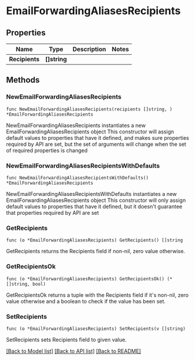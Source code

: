 # EmailForwardingAliasesRecipients

## Properties

Name | Type | Description | Notes
------------ | ------------- | ------------- | -------------
**Recipients** | **[]string** |  | 

## Methods

### NewEmailForwardingAliasesRecipients

`func NewEmailForwardingAliasesRecipients(recipients []string, ) *EmailForwardingAliasesRecipients`

NewEmailForwardingAliasesRecipients instantiates a new EmailForwardingAliasesRecipients object
This constructor will assign default values to properties that have it defined,
and makes sure properties required by API are set, but the set of arguments
will change when the set of required properties is changed

### NewEmailForwardingAliasesRecipientsWithDefaults

`func NewEmailForwardingAliasesRecipientsWithDefaults() *EmailForwardingAliasesRecipients`

NewEmailForwardingAliasesRecipientsWithDefaults instantiates a new EmailForwardingAliasesRecipients object
This constructor will only assign default values to properties that have it defined,
but it doesn't guarantee that properties required by API are set

### GetRecipients

`func (o *EmailForwardingAliasesRecipients) GetRecipients() []string`

GetRecipients returns the Recipients field if non-nil, zero value otherwise.

### GetRecipientsOk

`func (o *EmailForwardingAliasesRecipients) GetRecipientsOk() (*[]string, bool)`

GetRecipientsOk returns a tuple with the Recipients field if it's non-nil, zero value otherwise
and a boolean to check if the value has been set.

### SetRecipients

`func (o *EmailForwardingAliasesRecipients) SetRecipients(v []string)`

SetRecipients sets Recipients field to given value.



[[Back to Model list]](../README.md#documentation-for-models) [[Back to API list]](../README.md#documentation-for-api-endpoints) [[Back to README]](../README.md)


